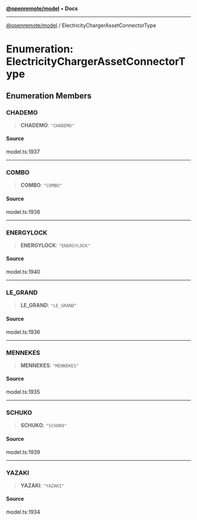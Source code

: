 [**@openremote/model**](../README.md) • **Docs**

***

[@openremote/model](../globals.md) / ElectricityChargerAssetConnectorType

# Enumeration: ElectricityChargerAssetConnectorType

## Enumeration Members

### CHADEMO

> **CHADEMO**: `"CHADEMO"`

#### Source

model.ts:1937

***

### COMBO

> **COMBO**: `"COMBO"`

#### Source

model.ts:1938

***

### ENERGYLOCK

> **ENERGYLOCK**: `"ENERGYLOCK"`

#### Source

model.ts:1940

***

### LE\_GRAND

> **LE\_GRAND**: `"LE_GRAND"`

#### Source

model.ts:1936

***

### MENNEKES

> **MENNEKES**: `"MENNEKES"`

#### Source

model.ts:1935

***

### SCHUKO

> **SCHUKO**: `"SCHUKO"`

#### Source

model.ts:1939

***

### YAZAKI

> **YAZAKI**: `"YAZAKI"`

#### Source

model.ts:1934
